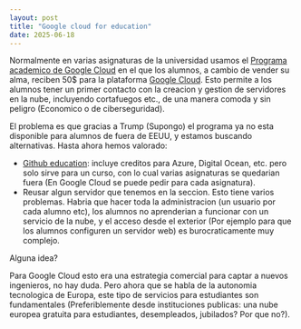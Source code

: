 ```yaml
---
layout: post
title: "Google cloud for education"
date: 2025-06-18
---
```


Normalmente en varias asignaturas de la universidad usamos el [Programa academico de Google Cloud](https://edu.google.com/programs/credits/teaching/?modal_active=none) en el que los alumnos, a cambio de vender su alma, reciben 50$ para la plataforma [Google Cloud](https://cloud.google.com/). Esto permite a los alumnos tener un primer contacto con la creacion y gestion de servidores en la nube, incluyendo cortafuegos etc., de una manera comoda y sin peligro (Economico o de ciberseguridad).

El problema es que gracias a Trump (Supongo) el programa ya no esta disponible para alumnos de fuera de EEUU, y estamos buscando alternativas. Hasta ahora hemos valorado:

* [Github education](https://github.com/education): incluye creditos para Azure, Digital Ocean, etc. pero solo sirve para un curso, con lo cual varias asignaturas se quedarian fuera (En Google Cloud se puede pedir para cada asignatura).
* Reusar algun servidor que tenemos en la seccion. Esto tiene varios problemas. Habria que hacer toda la administracion (un usuario por cada alumno etc), los alumnos no aprenderian a funcionar con un servicio de la nube, y el acceso desde el exterior (Por ejemplo para que los alumnos configuren un servidor web) es burocraticamente muy complejo.

Alguna idea?

Para Google Cloud esto era una estrategia comercial para captar a nuevos ingenieros, no hay duda. Pero ahora que se habla de la autonomia tecnologica de Europa, este tipo de servicios para estudiantes son fundamentales (Preferiblemente desde instituciones publicas: una nube europea gratuita para estudiantes, desempleados, jubilados? Por que no?).
